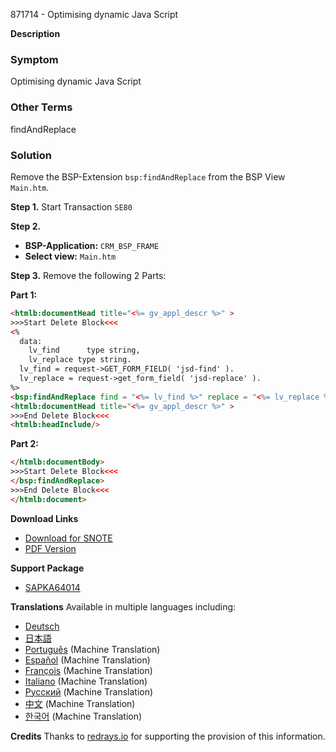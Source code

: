 871714 - Optimising dynamic Java Script

**Description**

### Symptom
Optimising dynamic Java Script

### Other Terms
findAndReplace

### Solution
Remove the BSP-Extension `bsp:findAndReplace` from the BSP View `Main.htm`.

**Step 1.**
Start Transaction `SE80`

**Step 2.**
- **BSP-Application:** `CRM_BSP_FRAME`
- **Select view:** `Main.htm`

**Step 3.**
Remove the following 2 Parts:

**Part 1:**
```html
<htmlb:documentHead title="<%= gv_appl_descr %>" >
>>>Start Delete Block<<<
<% 
  data:
    lv_find      type string,
    lv_replace type string.
  lv_find = request->GET_FORM_FIELD( 'jsd-find' ).
  lv_replace = request->get_form_field( 'jsd-replace' ).
%>
<bsp:findAndReplace find = "<%= lv_find %>" replace = "<%= lv_replace %>" >
<htmlb:documentHead title="<%= gv_appl_descr %>" >
>>>End Delete Block<<<
<htmlb:headInclude/>
```

**Part 2:**
```html
</htmlb:documentBody>
>>>Start Delete Block<<<
</bsp:findAndReplace>
>>>End Delete Block<<<
</htmlb:document>
```

**Download Links**
- [Download for SNOTE](https://notesdownloads.sap.com/note/0040000015937902017)
- [PDF Version](https://userapps.support.sap.com/sap/support/sfm/notes/print/0000871714?language=en-US&token=EC9C947421A35F61DEA241771EFCA0E1)

**Support Package**
- [SAPKA64014](https://me.sap.com/supportpackage/SAPKA64014)

**Translations**
Available in multiple languages including:
- [Deutsch](https://me.sap.com/notes/0000871714/D)
- [日本語](https://me.sap.com/notes/0000871714/J)
- [Português](https://me.sap.com/notes/0000871714/P) (Machine Translation)
- [Español](https://me.sap.com/notes/0000871714/S) (Machine Translation)
- [François](https://me.sap.com/notes/0000871714/F) (Machine Translation)
- [Italiano](https://me.sap.com/notes/0000871714/I) (Machine Translation)
- [Русский](https://me.sap.com/notes/0000871714/R) (Machine Translation)
- [中文](https://me.sap.com/notes/0000871714/1) (Machine Translation)
- [한국어](https://me.sap.com/notes/0000871714/3) (Machine Translation)

**Credits**
Thanks to [redrays.io](https://redrays.io) for supporting the provision of this information.
